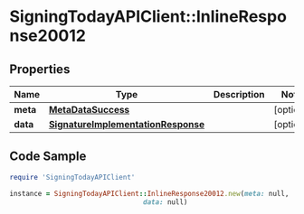 # SigningTodayAPIClient::InlineResponse20012

## Properties

Name | Type | Description | Notes
------------ | ------------- | ------------- | -------------
**meta** | [**MetaDataSuccess**](MetaDataSuccess.md) |  | [optional] 
**data** | [**SignatureImplementationResponse**](SignatureImplementationResponse.md) |  | [optional] 

## Code Sample

```ruby
require 'SigningTodayAPIClient'

instance = SigningTodayAPIClient::InlineResponse20012.new(meta: null,
                                 data: null)
```


